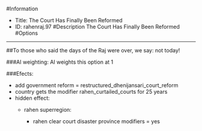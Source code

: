 #Information
 - Title: The Court Has Finally Been Reformed
 - ID: rahenraj.97
#Description
The Court Has Finally Been Reformed
#Options

___
##To those who said the days of the Raj were over, we say: not today!

###AI weighting:
AI weights this option at 1


###Efects:<ul><li>add government reform = restructured_dhenijansari_court_reform</li><li>country gets the modifier rahen_curtailed_courts for 25 years</li><li>hidden effect:</li><ul><li>rahen superregion:</li><ul><li>rahen clear court disaster province modifiers = yes</li></ul></ul></ul>

